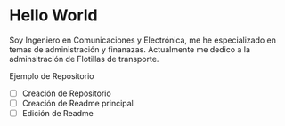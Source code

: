 # Hello World

Soy Ingeniero en Comunicaciones y Electrónica, me he especializado en temas de administración y finanazas. Actualmente me dedico a la adminsitración de Flotillas de transporte.


Ejemplo de Repositorio
- [ ] Creación de Repositorio
- [ ] Creación de Readme principal
- [ ] Edición de Readme
